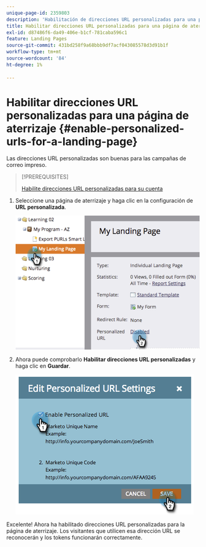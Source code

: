 ```yaml
---
unique-page-id: 2359803
description: 'Habilitación de direcciones URL personalizadas para una página de aterrizaje: documentos de Marketo, documentación del producto'
title: Habilitar direcciones URL personalizadas para una página de aterrizaje
exl-id: d87486f6-da49-406e-b1cf-781caba596c1
feature: Landing Pages
source-git-commit: 431bd258f9a68bbb9df7acf043085578d3d91b1f
workflow-type: tm+mt
source-wordcount: '84'
ht-degree: 1%

---
```


# Habilitar direcciones URL personalizadas para una página de aterrizaje {#enable-personalized-urls-for-a-landing-page}

Las direcciones URL personalizadas son buenas para las campañas de correo impreso.

>[!PREREQUISITES]
>
>[Habilite direcciones URL personalizadas para su cuenta](/help/marketo/product-docs/demand-generation/landing-pages/personalizing-landing-pages/enable-personalized-urls-for-your-account.md)

1. Seleccione una página de aterrizaje y haga clic en la configuración de **URL personalizada**.

   ![](assets/image2014-9-18-13-3a24-3a3.png)

1. Ahora puede comprobarlo **Habilitar direcciones URL personalizadas** y haga clic en **Guardar**.

   ![](assets/image2014-9-18-13-3a23-3a53.png)

Excelente! Ahora ha habilitado direcciones URL personalizadas para la página de aterrizaje. Los visitantes que utilicen esa dirección URL se reconocerán y los tokens funcionarán correctamente.
